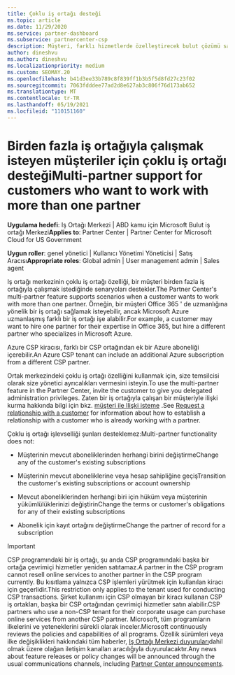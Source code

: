 ```yaml
---
title: Çoklu iş ortağı desteği
ms.topic: article
ms.date: 11/29/2020
ms.service: partner-dashboard
ms.subservice: partnercenter-csp
description: Müşteri, farklı hizmetlerde özelleştirecek bulut çözümü sağlayıcısı programında birden çok iş ortağı ile çalışmak isteyebilir.
author: dineshvu
ms.author: dineshvu
ms.localizationpriority: medium
ms.custom: SEOMAY.20
ms.openlocfilehash: b41d3ee33b789c8f839ff1b3b5f5d8fd27c23f02
ms.sourcegitcommit: 7063fdddee77ad2d8e627ab3c806f76d173ab652
ms.translationtype: MT
ms.contentlocale: tr-TR
ms.lasthandoff: 05/19/2021
ms.locfileid: "110151160"
---
```

# <a name="multi-partner-support-for-customers-who-want-to-work-with-more-than-one-partner"></a><span data-ttu-id="6363c-103">Birden fazla iş ortağıyla çalışmak isteyen müşteriler için çoklu iş ortağı desteği</span><span class="sxs-lookup"><span data-stu-id="6363c-103">Multi-partner support for customers who want to work with more than one partner</span></span>

<span data-ttu-id="6363c-104">**Uygulama hedefi**: Iş Ortağı Merkezi | ABD kamu için Microsoft Bulut iş ortağı Merkezi</span><span class="sxs-lookup"><span data-stu-id="6363c-104">**Applies to**: Partner Center | Partner Center for Microsoft Cloud for US Government</span></span>

<span data-ttu-id="6363c-105">**Uygun roller**: genel yönetici | Kullanıcı Yönetimi Yöneticisi | Satış Aracısı</span><span class="sxs-lookup"><span data-stu-id="6363c-105">**Appropriate roles**: Global admin | User management admin | Sales agent</span></span>

<span data-ttu-id="6363c-106">Iş ortağı merkezinin çoklu iş ortağı özelliği, bir müşteri birden fazla iş ortağıyla çalışmak istediğinde senaryoları destekler.</span><span class="sxs-lookup"><span data-stu-id="6363c-106">The Partner Center's multi-partner feature supports scenarios when a customer wants to work with more than one partner.</span></span> <span data-ttu-id="6363c-107">Örneğin, bir müşteri Office 365 ' de uzmanlığına yönelik bir iş ortağı sağlamak isteyebilir, ancak Microsoft Azure uzmanlaşmış farklı bir iş ortağı işe alabilir.</span><span class="sxs-lookup"><span data-stu-id="6363c-107">For example, a customer may want to hire one partner for their expertise in Office 365, but hire a different partner who specializes in Microsoft Azure.</span></span>

<span data-ttu-id="6363c-108">Azure CSP kiracısı, farklı bir CSP ortağından ek bir Azure aboneliği içerebilir.</span><span class="sxs-lookup"><span data-stu-id="6363c-108">An Azure CSP tenant can include an additional Azure subscription from a different CSP partner.</span></span>

<span data-ttu-id="6363c-109">Ortak merkezindeki çoklu iş ortağı özelliğini kullanmak için, size temsilcisi olarak size yönetici ayrıcalıkları vermesini isteyin.</span><span class="sxs-lookup"><span data-stu-id="6363c-109">To use the multi-partner feature in the Partner Center, invite the customer to give you delegated administration privileges.</span></span> <span data-ttu-id="6363c-110">Zaten bir iş ortağıyla çalışan bir müşteriyle ilişki kurma hakkında bilgi için bkz. [müşteri ile Ilişki isteme](request-a-relationship-with-a-customer.md) .</span><span class="sxs-lookup"><span data-stu-id="6363c-110">See [Request a relationship with a customer](request-a-relationship-with-a-customer.md) for information about how to establish a relationship with a customer who is already working with a partner.</span></span>

<span data-ttu-id="6363c-111">Çoklu iş ortağı işlevselliği şunları desteklemez:</span><span class="sxs-lookup"><span data-stu-id="6363c-111">Multi-partner functionality does not:</span></span>

- <span data-ttu-id="6363c-112">Müşterinin mevcut aboneliklerinden herhangi birini değiştirme</span><span class="sxs-lookup"><span data-stu-id="6363c-112">Change any of the customer's existing subscriptions</span></span>

- <span data-ttu-id="6363c-113">Müşterinin mevcut aboneliklerine veya hesap sahipliğine geçiş</span><span class="sxs-lookup"><span data-stu-id="6363c-113">Transition the customer's existing subscriptions or account ownership</span></span>

- <span data-ttu-id="6363c-114">Mevcut aboneliklerinden herhangi biri için hüküm veya müşterinin yükümlülüklerinizi değiştirin</span><span class="sxs-lookup"><span data-stu-id="6363c-114">Change the terms or customer's obligations for any of their existing subscriptions</span></span>

- <span data-ttu-id="6363c-115">Abonelik için kayıt ortağını değiştirme</span><span class="sxs-lookup"><span data-stu-id="6363c-115">Change the partner of record for a subscription</span></span>

> [!IMPORTANT]  
> <span data-ttu-id="6363c-116">CSP programındaki bir iş ortağı, şu anda CSP programındaki başka bir ortağa çevrimiçi hizmetler yeniden satıtamaz.</span><span class="sxs-lookup"><span data-stu-id="6363c-116">A partner in the CSP program cannot resell online services to another partner in the CSP program currently.</span></span> <span data-ttu-id="6363c-117">Bu kısıtlama yalnızca CSP işlemleri yürütmek için kullanılan kiracı için geçerlidir.</span><span class="sxs-lookup"><span data-stu-id="6363c-117">This restriction only applies to the tenant used for conducting CSP transactions.</span></span> <span data-ttu-id="6363c-118">Şirket kullanımı için CSP olmayan bir kiracı kullanan CSP iş ortakları, başka bir CSP ortağından çevrimiçi hizmetler satın alabilir.</span><span class="sxs-lookup"><span data-stu-id="6363c-118">CSP partners who use a non-CSP tenant for their corporate usage can purchase online services from another CSP partner.</span></span> <span data-ttu-id="6363c-119">Microsoft, tüm programların ilkelerini ve yeteneklerini sürekli olarak inceler.</span><span class="sxs-lookup"><span data-stu-id="6363c-119">Microsoft continuously reviews the policies and capabilities of all programs.</span></span> <span data-ttu-id="6363c-120">Özellik sürümleri veya ilke değişiklikleri hakkındaki tüm haberler, [Iş Ortağı Merkezi duyuruları](announcements/index.md)dahil olmak üzere olağan iletişim kanalları aracılığıyla duyurulacaktır.</span><span class="sxs-lookup"><span data-stu-id="6363c-120">Any news about feature releases or policy changes will be announced through the usual communications channels, including [Partner Center announcements](announcements/index.md).</span></span>
